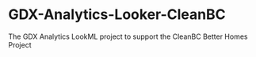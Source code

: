 # GDX-Analytics-Looker-CleanBC
The GDX Analytics LookML project to support the CleanBC Better Homes Project
